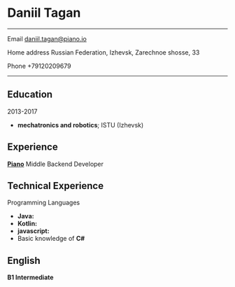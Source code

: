 Daniil Tagan
============

-------------------     ----------------------------

Email                    daniil.tagan@piano.io

Home address             Russian Federation, Izhevsk, Zarechnoe shosse, 33

Phone                    +79120209679 

-------------------     ----------------------------

Education
---------

2013-2017
- **mechatronics and robotics**; ISTU (Izhevsk)

Experience
----------

**[Piano](https://piano.io/)** Middle Backend Developer

Technical Experience
--------------------

Programming Languages
- **Java:** 
- **Kotlin:** 
- **javascript:** 
- Basic knowledge of **C#**

English
-------

**B1 Intermediate**
